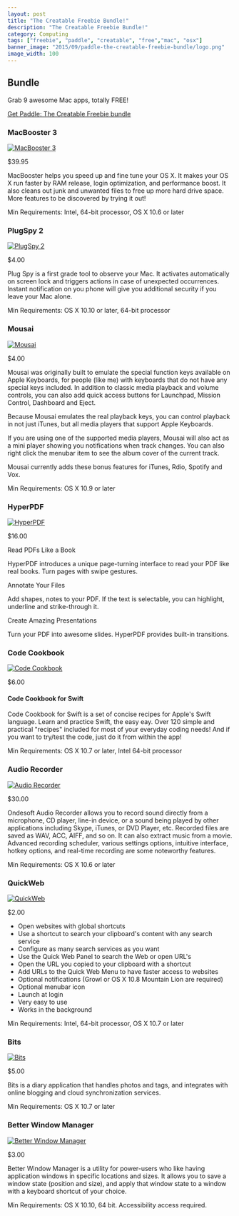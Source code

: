 ```yaml
---
layout: post
title: "The Creatable Freebie Bundle!"
description: "The Creatable Freebie Bundle!"
category: Computing
tags: ["freebie", "paddle", "creatable", "free","mac", "osx"]
banner_image: "2015/09/paddle-the-creatable-freebie-bundle/logo.png"
image_width: 100
---
```



## Bundle

Grab 9 awesome Mac apps, totally FREE!

[Get Paddle: The Creatable Freebie bundle](https://creatable.co/freebies/the-creatable-free-mac-bundle/)

### MacBooster 3

[![MacBooster 3](/images/2015/09/paddle-the-creatable-freebie-bundle/82.png)](/images/2015/09/paddle-the-creatable-freebie-bundle/82.png)

$39.95

MacBooster helps you speed up and fine tune your OS X. It makes your OS X run faster by RAM release, login optimization, and performance boost. It also cleans out junk and unwanted files to free up more hard drive space. More features to be discovered by trying it out!

Min Requirements: Intel, 64-bit processor, OS X 10.6 or later

### PlugSpy 2

[![PlugSpy 2](/images/2015/09/paddle-the-creatable-freebie-bundle/83.png)](/images/2015/09/paddle-the-creatable-freebie-bundle/83.png)

$4.00

Plug Spy is a first grade tool to observe your Mac. It activates automatically on screen lock and triggers actions in case of unexpected occurrences. Instant notification on you phone will give you additional security if you leave your Mac alone.

Min Requirements: OS X 10.10 or later, 64-bit processor

### Mousai

[![Mousai](/images/2015/09/paddle-the-creatable-freebie-bundle/84.png)](/images/2015/09/paddle-the-creatable-freebie-bundle/84.png)

$4.00

Mousai was originally built to emulate the special function keys available on Apple Keyboards, for people (like me) with keyboards that do not have any special keys included. In addition to classic media playback and volume controls, you can also add quick access buttons for Launchpad, Mission Control, Dashboard and Eject.

Because Mousai emulates the real playback keys, you can control playback in not just iTunes, but all media players that support Apple Keyboards.

If you are using one of the supported media players, Mousai will also act as a mini player showing you notifications when track changes. You can also right click the menubar item to see the album cover of the current track.

Mousai currently adds these bonus features for iTunes, Rdio, Spotify and Vox.

Min Requirements: OS X 10.9 or later

### HyperPDF

[![HyperPDF](/images/2015/09/paddle-the-creatable-freebie-bundle/85.png)](/images/2015/09/paddle-the-creatable-freebie-bundle/85.png)

$16.00

Read PDFs Like a Book

HyperPDF introduces a unique page-turning interface to read your PDF like real books. Turn pages with swipe gestures.

Annotate Your Files

Add shapes, notes to your PDF. If the text is selectable, you can highlight, underline and strike-through it.

Create Amazing Presentations

Turn your PDF into awesome slides. HyperPDF provides built-in transitions.

### Code Cookbook

[![Code Cookbook](/images/2015/09/paddle-the-creatable-freebie-bundle/86.png)](/images/2015/09/paddle-the-creatable-freebie-bundle/86.png)

$6.00

#### Code Cookbook for Swift

Code Cookbook for Swift is a set of concise recipes for Apple's Swift language. Learn and practice Swift, the easy eay. Over 120 simple and practical "recipes" included for most of your everyday coding needs! And if you want to try/test the code, just do it from within the app!

Min Requirements: OS X 10.7 or later, Intel 64-bit processor

### Audio Recorder

[![Audio Recorder](/images/2015/09/paddle-the-creatable-freebie-bundle/87.png)](/images/2015/09/paddle-the-creatable-freebie-bundle/87.png)

$30.00

Ondesoft Audio Recorder allows you to record sound directly from a microphone, CD player, line-in device, or a sound being played by other applications including Skype, iTunes, or DVD Player, etc. Recorded files are saved as WAV, ACC, AIFF, and so on. It can also extract music from a movie. Advanced recording scheduler, various settings options, intuitive interface, hotkey options, and real-time recording are some noteworthy features.

Min Requirements: OS X 10.6 or later


### QuickWeb

[![QuickWeb](/images/2015/09/paddle-the-creatable-freebie-bundle/88.png)](/images/2015/09/paddle-the-creatable-freebie-bundle/88.png)

$2.00

* Open websites with global shortcuts
* Use a shortcut to search your clipboard's content with any search service
* Configure as many search services as you want
* Use the Quick Web Panel to search the Web or open URL's
* Open the URL you copied to your clipboard with a shortcut
* Add URLs to the Quick Web Menu to have faster access to websites
* Optional notifications (Growl or OS X 10.8 Mountain Lion are required)
* Optional menubar icon
* Launch at login
* Very easy to use
* Works in the background

Min Requirements: Intel, 64-bit processor, OS X 10.7 or later

### Bits

[![Bits](/images/2015/09/paddle-the-creatable-freebie-bundle/89.png)](/images/2015/09/paddle-the-creatable-freebie-bundle/89.png)

$5.00

Bits is a diary application that handles photos and tags, and integrates with online blogging and cloud synchronization services.

Min Requirements: OS X 10.7 or later


### Better Window Manager

[![Better Window Manager](/images/2015/09/paddle-the-creatable-freebie-bundle/90.png)](/images/2015/09/paddle-the-creatable-freebie-bundle/90.png)

$3.00

Better Window Manager is a utility for power-users who like having application windows in specific locations and sizes. It allows you to save a window state (position and size), and apply that window state to a window with a keyboard shortcut of your choice.

Min Requirements: OS X 10.10, 64 bit. Accessibility access required.
